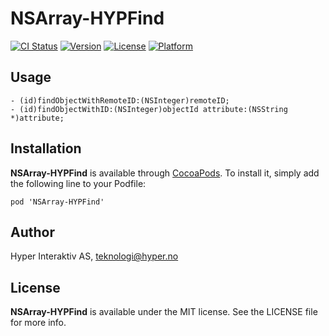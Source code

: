# NSArray-HYPFind

[![CI Status](http://img.shields.io/travis/hyperoslo/NSArray-HYPFind.svg?style=flat)](https://travis-ci.org/hyperoslo/NSArray-HYPFind)
[![Version](https://img.shields.io/cocoapods/v/NSArray-HYPFind.svg?style=flat)](http://cocoadocs.org/docsets/NSArray-HYPFind)
[![License](https://img.shields.io/cocoapods/l/NSArray-HYPFind.svg?style=flat)](http://cocoadocs.org/docsets/NSArray-HYPFind)
[![Platform](https://img.shields.io/cocoapods/p/NSArray-HYPFind.svg?style=flat)](http://cocoadocs.org/docsets/NSArray-HYPFind)

## Usage

```objc
- (id)findObjectWithRemoteID:(NSInteger)remoteID;
- (id)findObjectWithID:(NSInteger)objectId attribute:(NSString *)attribute;
```

## Installation

**NSArray-HYPFind** is available through [CocoaPods](http://cocoapods.org). To install
it, simply add the following line to your Podfile:

`pod 'NSArray-HYPFind'`

## Author

Hyper Interaktiv AS, teknologi@hyper.no

## License

**NSArray-HYPFind** is available under the MIT license. See the LICENSE file for more info.
